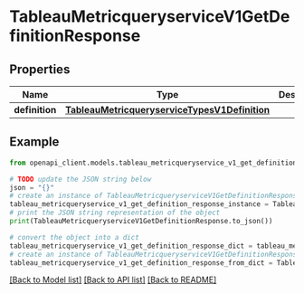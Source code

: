 # TableauMetricqueryserviceV1GetDefinitionResponse


## Properties

Name | Type | Description | Notes
------------ | ------------- | ------------- | -------------
**definition** | [**TableauMetricqueryserviceTypesV1Definition**](TableauMetricqueryserviceTypesV1Definition.md) |  | [optional] 

## Example

```python
from openapi_client.models.tableau_metricqueryservice_v1_get_definition_response import TableauMetricqueryserviceV1GetDefinitionResponse

# TODO update the JSON string below
json = "{}"
# create an instance of TableauMetricqueryserviceV1GetDefinitionResponse from a JSON string
tableau_metricqueryservice_v1_get_definition_response_instance = TableauMetricqueryserviceV1GetDefinitionResponse.from_json(json)
# print the JSON string representation of the object
print(TableauMetricqueryserviceV1GetDefinitionResponse.to_json())

# convert the object into a dict
tableau_metricqueryservice_v1_get_definition_response_dict = tableau_metricqueryservice_v1_get_definition_response_instance.to_dict()
# create an instance of TableauMetricqueryserviceV1GetDefinitionResponse from a dict
tableau_metricqueryservice_v1_get_definition_response_from_dict = TableauMetricqueryserviceV1GetDefinitionResponse.from_dict(tableau_metricqueryservice_v1_get_definition_response_dict)
```
[[Back to Model list]](../README.md#documentation-for-models) [[Back to API list]](../README.md#documentation-for-api-endpoints) [[Back to README]](../README.md)


